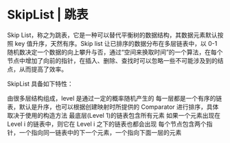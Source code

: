 # SkipList | 跳表

Skip List，称之为跳表，它是一种可以替代平衡树的数据结构，其数据元素默认按照 key 值升序，天然有序。Skip list 让已排序的数据分布在多层链表中，以 0-1 随机数决定一个数据的向上攀升与否，通过“空间来换取时间”的一个算法，在每个节点中增加了向前的指针，在插入、删除、查找时可以忽略一些不可能涉及到的结点，从而提高了效率。

SkipList 具备如下特性：

由很多层结构组成，level 是通过一定的概率随机产生的
每一层都是一个有序的链表，默认是升序，也可以根据创建映射时所提供的 Comparator 进行排序，具体取决于使用的构造方法
最底层(Level 1)的链表包含所有元素
如果一个元素出现在 Level i 的链表中，则它在 Level i 之下的链表也都会出现
每个节点包含两个指针，一个指向同一链表中的下一个元素，一个指向下面一层的元素
